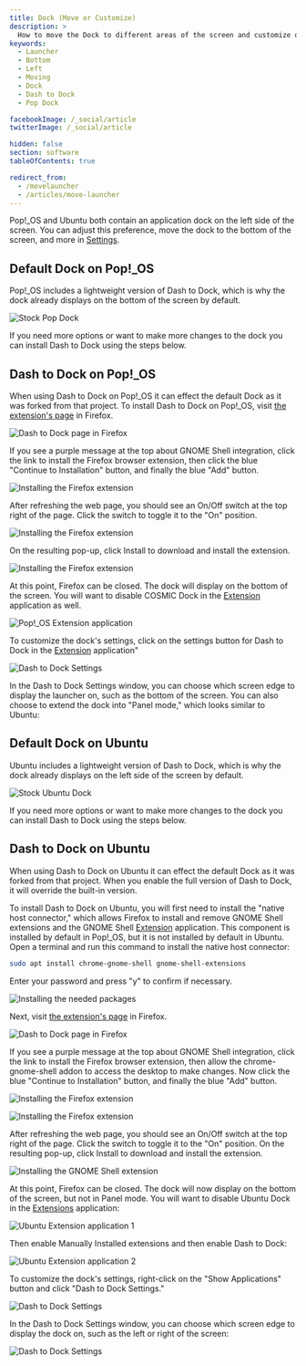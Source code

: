 ```yaml
---
title: Dock (Move or Customize)
description: >
  How to move the Dock to different areas of the screen and customize other settings.
keywords:
  - Launcher
  - Bottom
  - Left
  - Moving
  - Dock
  - Dash to Dock
  - Pop Dock

facebookImage: /_social/article
twitterImage: /_social/article

hidden: false
section: software
tableOfContents: true

redirect_from:
  - /movelauncher
  - /articles/move-launcher
---
```


Pop!\_OS and Ubuntu both contain an application dock on the left side of the screen. You can adjust this preference, move the dock to the bottom of the screen, and more in <u>Settings</u>.

## Default Dock on Pop!\_OS

Pop!\_OS includes a lightweight version of Dash to Dock, which is why the dock already displays on the bottom of the screen by default. 

![Stock Pop Dock](/images/customize-dock/pop-dock.png)

If you need more options or want to make more changes to the dock you can install Dash to Dock using the steps below.

## Dash to Dock on Pop!\_OS

When using Dash to Dock on Pop!\_OS it can effect the default Dock as it was forked from that project. To install Dash to Dock on Pop!\_OS, visit [the extension's page](https://extensions.gnome.org/extension/307/dash-to-dock/) in Firefox.

![Dash to Dock page in Firefox](/images/customize-dock/dash-to-dock-page.png)

If you see a purple message at the top about GNOME Shell integration, click the link to install the Firefox browser extension, then click the blue "Continue to Installation" button, and finally the blue "Add" button.

![Installing the Firefox extension](/images/customize-dock/pop-install-dash-to-dock1.png)

After refreshing the web page, you should see an On/Off switch at the top right of the page. Click the switch to toggle it to the "On" position.

![Installing the Firefox extension](/images/customize-dock/pop-install-dash-to-dock2.png)

On the resulting pop-up, click Install to download and install the extension.

![Installing the Firefox extension](/images/customize-dock/pop-install-dash-to-dock3.png)

At this point, Firefox can be closed. The dock will display on the bottom of the screen. You will want to disable COSMIC Dock in the <u>Extension</u> application as well.

![Pop!_OS Extension application](/images/customize-dock/pop-gnome-extensions.png)

To customize the dock's settings, click on the settings button for Dash to Dock in the <u>Extension</u> application"

![Dash to Dock Settings](/images/customize-dock/pop-dash-to-dock-settings.png)

In the Dash to Dock Settings window, you can choose which screen edge to display the launcher on, such as the bottom of the screen. You can also choose to extend the dock into "Panel mode," which looks similar to Ubuntu:

## Default Dock on Ubuntu

Ubuntu includes a lightweight version of Dash to Dock, which is why the dock already displays on the left side of the screen by default. 

![Stock Ubuntu Dock](/images/customize-dock/ubuntu-dock.png)

If you need more options or want to make more changes to the dock you can install Dash to Dock using the steps below.

## Dash to Dock on Ubuntu

When using Dash to Dock on Ubuntu it can effect the default Dock as it was forked from that project. When you enable the full version of Dash to Dock, it will override the built-in version.

To install Dash to Dock on Ubuntu, you will first need to install the "native host connector," which allows Firefox to install and remove GNOME Shell extensions and the GNOME Shell <u>Extension</u> application. This component is installed by default in Pop!\_OS, but it is not installed by default in Ubuntu. Open a terminal and run this command to install the native host connector:

```bash
sudo apt install chrome-gnome-shell gnome-shell-extensions
```

Enter your password and press "y" to confirm if necessary.

![Installing the needed packages](/images/customize-dock/ubuntu-packages.png)

Next, visit [the extension's page](https://extensions.gnome.org/extension/307/dash-to-dock/) in Firefox.

![Dash to Dock page in Firefox](/images/customize-dock/dash-to-dock-page.png)

If you see a purple message at the top about GNOME Shell integration, click the link to install the Firefox browser extension, then allow the chrome-gnome-shell addon to access the desktop to make changes. Now click the blue "Continue to Installation" button, and finally the blue "Add" button.

![Installing the Firefox extension](/images/customize-dock/ubuntu-install-dash-to-dock1.png)

![Installing the Firefox extension](/images/customize-dock/ubuntu-install-dash-to-dock2.png)

After refreshing the web page, you should see an On/Off switch at the top right of the page. Click the switch to toggle it to the "On" position. On the resulting pop-up, click Install to download and install the extension.

![Installing the GNOME Shell extension](/images/customize-dock/ubuntu-install-dash-to-dock3.png)

At this point, Firefox can be closed. The dock will now display on the bottom of the screen, but not in Panel mode. You will want to disable Ubuntu Dock in the <u>Extensions</u> application:

![Ubuntu Extension application 1](/images/customize-dock/ubuntu-gnome-extensions1.png)

Then enable Manually Installed extensions and then enable Dash to Dock:

![Ubuntu Extension application 2](/images/customize-dock/ubuntu-gnome-extensions2.png)

To customize the dock's settings, right-click on the "Show Applications" button and click "Dash to Dock Settings."

![Dash to Dock Settings](/images/customize-dock/ubuntu-dash-to-dock-settings1.png)

In the Dash to Dock Settings window, you can choose which screen edge to display the dock on, such as the left or right of the screen:

![Dash to Dock Settings](/images/customize-dock/ubuntu-dash-to-dock-settings2.png)
